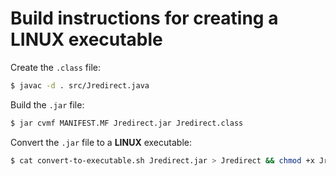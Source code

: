 # Build instructions for creating a **LINUX** executable

Create the `.class` file:

```bash
$ javac -d . src/Jredirect.java
```

Build the `.jar` file:

```bash
$ jar cvmf MANIFEST.MF Jredirect.jar Jredirect.class
```

Convert the `.jar` file to a **LINUX** executable:

```bash
$ cat convert-to-executable.sh Jredirect.jar > Jredirect && chmod +x Jredirect
```

